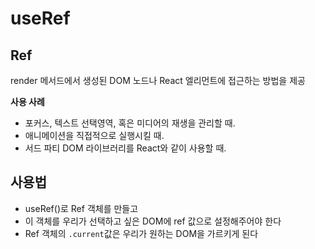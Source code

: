 # useRef

## Ref

render 메서드에서 생성된 DOM 노드나 React 엘리먼트에 접근하는 방법을 제공

**사용 사례**

- 포커스, 텍스트 선택영역, 혹은 미디어의 재생을 관리할 때.
- 애니메이션을 직접적으로 실행시킬 때.
- 서드 파티 DOM 라이브러리를 React와 같이 사용할 때.

## 사용법

- useRef()로 Ref 객체를 만들고
- 이 객체를 우리가 선택하고 싶은 DOM에 ref 값으로 설정해주어야 한다
- Ref 객체의 ```.current```값은 우리가 원하는 DOM을 가르키게 된다

